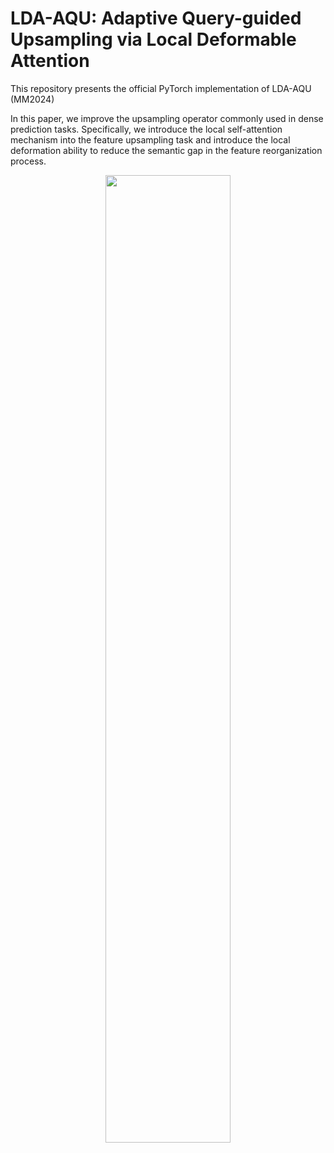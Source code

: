 # LDA-AQU: Adaptive Query-guided Upsampling via Local Deformable Attention
This repository presents the official PyTorch implementation of LDA-AQU (MM2024)

In this paper, we improve the upsampling operator commonly used in dense prediction tasks. Specifically, we introduce the local self-attention mechanism into the feature upsampling task and introduce the local deformation ability to reduce the semantic gap in the feature reorganization process.

<p align="center">
<img src="https://github.com/duzw9311/LDA-AQU/blob/main/figs/1_peformance.png" width=63% height=63% 
class="center">
</p>